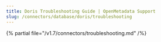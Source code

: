 ```yaml
---
title: Doris Troubleshooting Guide | OpenMetadata Support
slug: /connectors/database/doris/troubleshooting
---
```


{% partial file="/v1.7/connectors/troubleshooting.md" /%}
